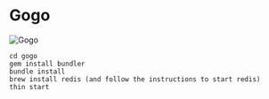 # Gogo

![Gogo](http://sirenasasesinas.files.wordpress.com/2010/08/gogo.jpg)

```
cd gogo
gem install bundler
bundle install
brew install redis (and follow the instructions to start redis)
thin start
```